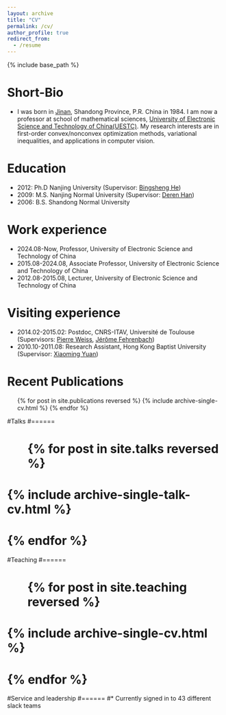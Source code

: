 ```yaml
---
layout: archive
title: "CV"
permalink: /cv/
author_profile: true
redirect_from:
  - /resume
---
```


{% include base_path %}

Short-Bio
======
* I was born in [Jinan](https://www.chinadiscovery.com/shandong/jinan.html), Shandong Province, P.R. China in 1984. I am now a professor at school of mathematical sciences, [University of Electronic Science and Technology of China(UESTC)](https://www.uestc.edu.cn/). 
My research interests are in first-order convex/nonconvex optimization methods, variational inequalities, and applications in computer vision.

Education
======
* 2012: Ph.D  Nanjing University (Supervisor: [Bingsheng He](http://maths.nju.edu.cn/~hebma/))
* 2009: M.S.  Nanjing Normal University (Supervisor: [Deren Han](https://shi.buaa.edu.cn/handeren/zh_CN/index.htm))
* 2006: B.S.   Shandong Normal University

Work experience
======
* 2024.08-Now, Professor, University of Electronic Science and Technology of China
* 2015.08-2024.08, Associate Professor, University of Electronic Science and Technology of China
* 2012.08-2015.08, Lecturer, University of Electronic Science and Technology of China

Visiting experience
======
* 2014.02-2015.02: Postdoc, CNRS-ITAV, Université de Toulouse (Supervisors: [Pierre Weiss](https://www.math.univ-toulouse.fr/~weiss/), [Jérôme Fehrenbach](https://perso.math.univ-toulouse.fr/fehren/))
* 2010.10-2011.08: Research Assistant, Hong Kong Baptist University (Supervisor: [Xiaoming Yuan](https://hkumath.hku.hk/~xmyuan/))

Recent Publications
======
  <ul>{% for post in site.publications reversed %}
    {% include archive-single-cv.html %}
  {% endfor %}</ul>
  
#Talks
#======
# <ul>{% for post in site.talks reversed %}
#    {% include archive-single-talk-cv.html  %}
#  {% endfor %}</ul>
  
#Teaching
#======
# <ul>{% for post in site.teaching reversed %}
#    {% include archive-single-cv.html %}
 # {% endfor %}</ul>
  
#Service and leadership
#======
#* Currently signed in to 43 different slack teams
